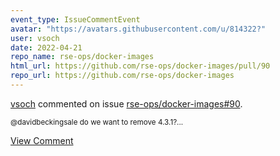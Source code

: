 ```yaml
---
event_type: IssueCommentEvent
avatar: "https://avatars.githubusercontent.com/u/814322?"
user: vsoch
date: 2022-04-21
repo_name: rse-ops/docker-images
html_url: https://github.com/rse-ops/docker-images/pull/90
repo_url: https://github.com/rse-ops/docker-images
---
```


<a href='https://github.com/vsoch' target='_blank'>vsoch</a> commented on issue <a href='https://github.com/rse-ops/docker-images/pull/90' target='_blank'>rse-ops/docker-images#90</a>.

<small>@davidbeckingsale do we want to remove 4.3.1?...</small>

<a href='https://github.com/rse-ops/docker-images/pull/90' target='_blank'>View Comment</a>